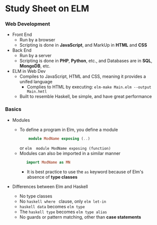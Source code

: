 # Study Sheet on ELM

### Web Development
- Front End
  - Run by a browser
  - Scripting is done in **JavaScript**, and MarkUp in **HTML** and **CSS**
- Back End
  - Run by a server
  - Scripting is done in **PHP**, **Python**, etc., and Databases are in **SQL**, **MongoDB**, etc.
- ELM in Web Dev
  - Compiles to JavaScript, HTML and CSS, meaning it provides a unifed language
     - Complies to HTML by executing: `elm-make Main.elm --output Main.hmtl`
  - Built to resemble Haskell, be simple, and have great performance

### Basics
- Modules 
  - To define a program in Elm, you define a module
      ```elm
          module ModName exposing (..) 
       ``` 
       or ```elm 
             module ModName exposing (function)
          ```
   - Modules can also be imported in a similar manner
      ```elm 
         import ModName as MN
      ```
      - It is best practice to use the `as` keyword because of Elm's absence of **type classes**

- Differences between Elm and Haskell
  - No type classes
  - No ```haskell where ``` clause, only ```elm let-in```
  - ```haskell data``` becomes ```elm type```
  - The ```haskell type``` becomes ```elm type alias```
  - No guards or pattern matching, other than **case statements** 
